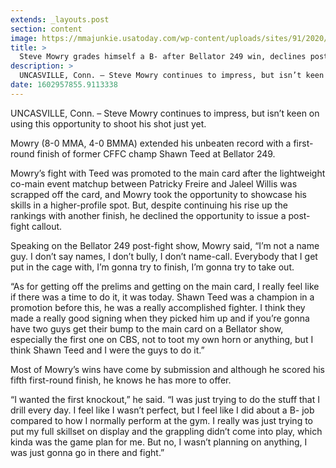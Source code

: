 ```yaml
--- 
extends: _layouts.post 
section: content 
image: https://mmajunkie.usatoday.com/wp-content/uploads/sites/91/2020/10/bellator-249-steve-mowry-shawn-teed-1.jpg?w=1024&h=576&crop=1 
title: > 
  Steve Mowry grades himself a B- after Bellator 249 win, declines post-fight callout 
description: > 
  UNCASVILLE, Conn. – Steve Mowry continues to impress, but isn’t keen on using this opportunity to shoot his shot just yet.Mowry (8-0 MMA, 4-0 BMMA) extended his unbeaten record with a first-round finish of former CFFC champ Shawn Teed at Bellator 249.But, despite continuing his rise up the rankings with another finish, he declined the opportunity to issue a post-fight callout.Speaking on the Bellator 249 post-fight show, Mowry said, “I’m not a name guy.Everybody that I get put in the cage with, I’m gonna try to finish, I’m gonna try to take out. 
date: 1602957855.9113338 
--- 
```

UNCASVILLE, Conn. – Steve Mowry continues to impress, but isn’t keen on using this opportunity to shoot his shot just yet.

Mowry (8-0 MMA, 4-0 BMMA) extended his unbeaten record with a first-round finish of former CFFC champ Shawn Teed at Bellator 249.

Mowry’s fight with Teed was promoted to the main card after the lightweight co-main event matchup between Patricky Freire and Jaleel Willis was scrapped off the card, and Mowry took the opportunity to showcase his skills in a higher-profile spot. But, despite continuing his rise up the rankings with another finish, he declined the opportunity to issue a post-fight callout.

Speaking on the Bellator 249 post-fight show, Mowry said, “I’m not a name guy. I don’t say names, I don’t bully, I don’t name-call. Everybody that I get put in the cage with, I’m gonna try to finish, I’m gonna try to take out.

“As for getting off the prelims and getting on the main card, I really feel like if there was a time to do it, it was today. Shawn Teed was a champion in a promotion before this, he was a really accomplished fighter. I think they made a really good signing when they picked him up and if you’re gonna have two guys get their bump to the main card on a Bellator show, especially the first one on CBS, not to toot my own horn or anything, but I think Shawn Teed and I were the guys to do it.”

Most of Mowry’s wins have come by submission and although he scored his fifth first-round finish, he knows he has more to offer.

“I wanted the first knockout,” he said. “I was just trying to do the stuff that I drill every day. I feel like I wasn’t perfect, but I feel like I did about a B- job compared to how I normally perform at the gym. I really was just trying to put my full skillset on display and the grappling didn’t come into play, which kinda was the game plan for me. But no, I wasn’t planning on anything, I was just gonna go in there and fight.”